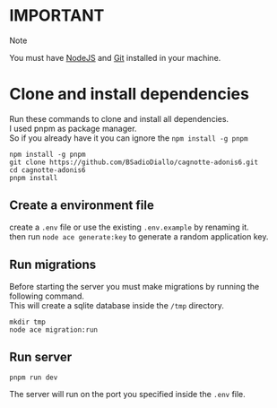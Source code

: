 # IMPORTANT
> [!NOTE]
> You must have [NodeJS](https://nodejs.org/en/download/package-manager) and [Git](https://git-scm.com/downloads) installed in your machine.
> 
# Clone and install dependencies

Run these commands to clone and install all dependencies.  
I used pnpm as package manager.  
So if you already have it you can ignore the `npm install -g pnpm`
```
npm install -g pnpm
git clone https://github.com/BSadioDiallo/cagnotte-adonis6.git
cd cagnotte-adonis6
pnpm install
```

## Create a environment file
create a `.env` file or use the existing `.env.example` by renaming it.  
then run `node ace generate:key` to generate a random application key.

## Run migrations
Before starting the server you must make migrations by running the following command.  
This will create a sqlite database inside the `/tmp` directory.

```
mkdir tmp
node ace migration:run
```

## Run server
```
pnpm run dev
```
The server will run on the port you specified inside the `.env` file.
